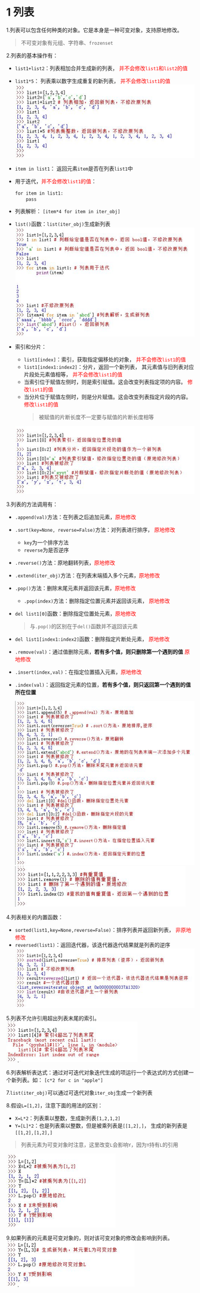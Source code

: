 <!--
    作者：华校专
    email: huaxz1986@163.com
**  本文档可用于个人学习目的，不得用于商业目的  **
-->
# 1 列表
1.列表可以包含任何种类的对象。它是本身是一种可变对象，支持原地修改。
> 不可变对象有元组、字符串、`frozenset`

2.列表的基本操作有：

* `list1+list2`：列表相加合并生成新的列表，<font color="red">
  并不会修改`list1`和`list2`的值</font>
* `list1*5`： 列表乘以数字生成重复的新列表，<font color="red">
  并不会修改`list1`的值</font>  
   ![列表的加法和乘法](../imgs/python_5_1.JPG)
* `item in list1`： 返回元素`item`是否在列表`list1`中 
* 用于迭代，<font color="red">并不会修改`list1`的值</font>：

	```
	for item in list1:
		pass
	```
* 列表解析： `[item*4 for item in iter_obj]`
* `list()`函数：`list(iter_obj)`生成新列表  
  ![列表的迭代、解析、以及生成](../imgs/python_5_2.JPG)

* 索引和分片：
	* `list1[index]`：索引，获取指定偏移处的对象，<font color="red">
  	  并不会修改`list1`的值</font>
	* `list1[index1:index2]`：分片，返回一个新列表，
	   其元素值与旧列表对应片段处元素值相等，<font color="red">
  	   并不会修改`list1`的值</font>
	* 当索引位于赋值左侧时，则是索引赋值。这会改变列表指定项的内容。
	  <font color="red">修改`list1`的值</font>
	* 当分片位于赋值左侧时，则是分片赋值。这会改变列表指定片段的内容。
	  <font color="red">修改`list1`的值</font>
		>被赋值的片断长度不一定要与赋值的片断长度相等

	![列表索引、分片以及索引赋值、分片赋值](../imgs/python_5_3.JPG)

3.列表的方法调用有：

* `.append(val)`方法：在列表之后追加元素，<font color="red">原地修改</font>
* `.sort(key=None, reverse=False)`方法：对列表进行排序，
   <font color="red">原地修改</font>
	* `key`为一个排序方法
	* `reverse`为是否逆序
* `.reverse()`方法：原地翻转列表，<font color="red">原地修改</font>
* `.extend(iter_obj)`方法：在列表末端插入多个元素，<font color="red">原地修改</font>
* `.pop()`方法：删除末尾元素并返回该元素，<font color="red">原地修改</font>
	* `.pop(index)`方法：删除指定位置元素并返回该元素，
	  <font color="red">原地修改</font>
* `del list1[0]`函数：删除指定位置处元素，<font color="red">原地修改</font>
	>与`.pop()`的区别在于`del()`函数并不返回该元素
* `del list1[index1:index2]`函数：删除指定片断处元素，
   <font color="red">原地修改</font>
* `.remove(val)`：通过值删除元素，**若有多个值，则只删除第一个遇到的值**
   <font color="red">原地修改</font>
* `.insert(index,val)`：在指定位置插入元素，<font color="red">原地修改</font>
* `.index(val)`：返回指定元素的位置，**若有多个值，则只返回第一个遇到的值所在位置**

  ![列表方法](../imgs/python_5_4.JPG)
  ![重复值列表的删除与查找](../imgs/python_5_5.JPG)

4.列表相关的内置函数：

* `sorted(list1,key=None,reverse=False)`：排序列表并返回新列表，
   <font color="red">非原地修改</font>
* `reversed(list1)`：返回迭代器，该迭代器迭代结果就是列表的逆序  
  ![列表相关的内置函数](../imgs/python_5_6.JPG)

5.列表不允许引用超出列表末尾的索引。  
![列表索引超出末尾](../imgs/python_5_7.JPG)

6.列表解析表达式：通过对可迭代对象迭代生成的项运行一个表达式的方式创建一个新列表。如：
`[c*2 for c in "apple"]`

7.`list(iter_obj)`可以通过可迭代对象`iter_obj`生成一个新列表

8.假设`L=[1,2]`，注意下面的用法的区别：

* `X=L*2`：列表乘以整数，生成新列表`[1,2,1,2]`
* `Y=[L]*2`：也是列表乘以整数，但是被乘列表是`[[1,2],]`，
  生成的新列表是`[[1,2],[1,2],]`
>列表元素为可变对象时注意，这里改变`L`会影响`Y`，因为`Y`持有`L`的引用

  ![列表索引超出末尾](../imgs/python_5_8.JPG)

9.如果列表的元素是可变对象的，则对该可变对象的修改会影响到列表。  
![列表索引超出末尾](../imgs/python_5_9.JPG)

